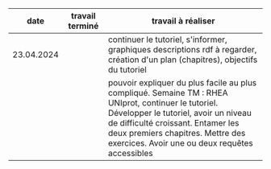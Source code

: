 |date|travail terminé|travail à réaliser|
|:--------:|:---------:|-----------|
23.04.2024||continuer le tutoriel, s'informer, graphiques descriptions rdf à regarder, création d'un plan (chapitres), objectifs du tutoriel|
|||pouvoir expliquer du plus facile au plus compliqué. Semaine TM : RHEA UNIprot, continuer le tutoriel. Développer le tutoriel, avoir un niveau de difficulté croissant. Entamer les deux premiers chapitres. Mettre des exercices. Avoir une ou deux requêtes accessibles|